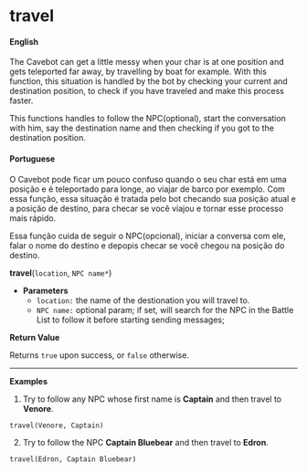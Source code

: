 
# travel

<!-- tabs:start -->

#### **English**

The Cavebot can get a little messy when your char is at one position and gets teleported far away, by travelling by boat for example. With this function, this situation is handled by the bot by checking your current and destination position, to check if you have traveled and make this process faster.

This functions handles to follow the NPC(optional), start the conversation with him, say the destination name and then checking if you got to the destination position.

#### **Portuguese**

O Cavebot pode ficar um pouco confuso quando o seu char está em uma posição e é teleportado para longe, ao viajar de barco por exemplo. Com essa função, essa situação é tratada pelo bot checando sua posição atual e a posição de destino, para checar se você viajou e tornar esse processo mais rápido.

Essa função cuida de seguir o NPC(opcional), iniciar a conversa com ele, falar o nome do destino e depopis checar se você chegou na posição do destino.


<!-- tabs:end -->

**travel**(`location`, `NPC name*`)


- **Parameters**
  - `location:` the name of the destionation you will travel to.
  - `NPC name:` optional param; if set, will search for the NPC in the Battle List to follow it before starting sending messages;


**Return Value**

Returns `true` upon success, or `false` otherwise.

---

**Examples**

1. Try to follow any NPC whose first name is **Captain** and then travel to **Venore**.

```action
travel(Venore, Captain)
```

2. Try to follow the NPC **Captain Bluebear** and then travel to **Edron**.

```action
travel(Edron, Captain Bluebear)
```

